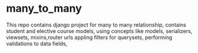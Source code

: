 # many_to_many
This repo contains django project for many to many relationship, 
contains student and elective course models, 
using concepts like models, serializers, viewsets, mixins,router urls
appling filters for querysets, 
performing validations to data fields, 

